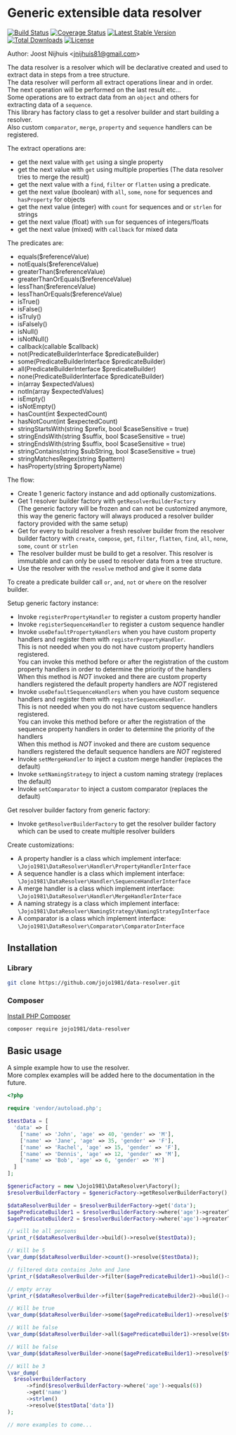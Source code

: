 Generic extensible data resolver 
=====================

[![Build Status](https://travis-ci.com/jojo1981/data-resolver.svg?branch=master)](https://travis-ci.com/jojo1981/data-resolver)
[![Coverage Status](https://coveralls.io/repos/github/jojo1981/data-resolver/badge.svg)](https://coveralls.io/github/jojo1981/data-resolver)
[![Latest Stable Version](https://poser.pugx.org/jojo1981/data-resolver/v/stable)](https://packagist.org/packages/jojo1981/data-resolver)
[![Total Downloads](https://poser.pugx.org/jojo1981/data-resolver/downloads)](https://packagist.org/packages/jojo1981/data-resolver)
[![License](https://poser.pugx.org/jojo1981/data-resolver/license)](https://packagist.org/packages/jojo1981/data-resolver)

Author: Joost Nijhuis <[jnijhuis81@gmail.com](mailto:jnijhuis81@gmail.com)>

The data resolver is a resolver which will be declarative created and used to extract data in steps from a tree structure.  
The data resolver will perform all extract operations linear and in order.  
The next operation will be performed on the last result etc...  
Some operations are to extract data from an `object` and others for extracting data of a `sequence`.  
This library has factory class to get a resolver builder and start building a resolver.  
Also custom `comparator`, `merge`, `property` and `sequence` handlers can be registered.

The extract operations are:

- get the next value with `get` using a single property
- get the next value with `get` using multiple properties (The data resolver tries to merge the result)
- get the next value with a `find`, `filter` or `flatten` using a predicate.
- get the next value (boolean) with `all`, `some`, `none` for sequences and `hasProperty` for objects
- get the next value (integer) with `count` for sequences and or `strlen` for strings
- get the next value (float) with `sum` for sequences of integers/floats
- get the next value (mixed) with `callback` for mixed data

The predicates are:

- equals($referenceValue)
- notEquals($referenceValue)
- greaterThan($referenceValue)
- greaterThanOrEquals($referenceValue)
- lessThan($referenceValue)
- lessThanOrEquals($referenceValue)
- isTrue()
- isFalse()
- isTruly()
- isFalsely()
- isNull()
- isNotNull()
- callback(callable $callback)
- not(PredicateBuilderInterface $predicateBuilder)
- some(PredicateBuilderInterface $predicateBuilder)
- all(PredicateBuilderInterface $predicateBuilder)
- none(PredicateBuilderInterface $predicateBuilder)
- in(array $expectedValues)
- notIn(array $expectedValues)
- isEmpty()
- isNotEmpty()
- hasCount(int $expectedCount)
- hasNotCount(int $expectedCount)
- stringStartsWith(string $prefix, bool $caseSensitive = true)
- stringEndsWith(string $suffix, bool $caseSensitive = true)
- stringEndsWith(string $suffix, bool $caseSensitive = true)
- stringContains(string $subString, bool $caseSensitive = true)
- stringMatchesRegex(string $pattern)
- hasProperty(string $propertyName)

The flow:

- Create 1 generic factory instance and add optionally customizations.
- Get 1 resolver builder factory with `getResolverBuilderFactory`  
(The generic factory will be frozen and can not be customized anymore, this way the generic factory will always produced a resolver builder factory provided with the same setup)
- Get for every to build resolver a fresh resolver builder from the resolver builder factory with `create`, `compose`, `get`, `filter`, `flatten`, `find`, `all`, `none`, `some`, `count` or `strlen`
- The resolver builder must be build to get a resolver. This resolver is immutable and can only be used to resolver data from a tree structure.
- Use the resolver with the `resolve` method and give it some data

To create a predicate builder call `or`, `and`, `not` or `where` on the resolver builder.

Setup generic factory instance:

- Invoke `registerPropertyHandler` to register a custom property handler
- Invoke `registerSequenceHandler` to register a custom sequence handler
- Invoke `useDefaultPropertyHandlers` when you have custom property handlers and register them with `registerPropertyHandler`.  
This is not needed when you do not have custom property handlers registered.    
You can invoke this method before or after the registration of the custom property handlers in order to determine the priority of the handlers  
When this method is *NOT* invoked and there are custom property handlers registered the default property handlers are *NOT* registered
- Invoke `useDefaultSequenceHandlers` when you have custom sequence handlers and register them with `registerSequenceHandler`.  
This is not needed when you do not have custom sequence handlers registered.    
You can invoke this method before or after the registration of the sequence property handlers in order to determine the priority of the handlers  
When this method is *NOT* invoked and there are custom sequence handlers registered the default sequence handlers are *NOT* registered
- Invoke `setMergeHandler` to inject a custom merge handler (replaces the default)
- Invoke `setNamingStrategy` to inject a custom naming strategy (replaces the default)
- Invoke `setComparator` to inject a custom comparator (replaces the default)

Get resolver builder factory from generic factory:

- Invoke `getResolverBuilderFactory` to get the resolver builder factory which can be used to create multiple resolver builders

Create customizations:

- A property handler is a class which implement interface: `\Jojo1981\DataResolver\Handler\PropertyHandlerInterface`
- A sequence handler is a class which implement interface: `\Jojo1981\DataResolver\Handler\SequenceHandlerInterface`
- A merge handler is a class which implement interface: `\Jojo1981\DataResolver\Handler\MergeHandlerInterface`
- A naming strategy is a class which implement interface: `\Jojo1981\DataResolver\NamingStrategy\NamingStrategyInterface`
- A comparator is a class which implement interface: `\Jojo1981\DataResolver\Comparator\ComparatorInterface`

## Installation

### Library

```bash
git clone https://github.com/jojo1981/data-resolver.git
```

### Composer

[Install PHP Composer](https://getcomposer.org/doc/00-intro.md)

```bash
composer require jojo1981/data-resolver
```

## Basic usage

A simple example how to use the resolver.  
More complex examples will be added here to the documentation in the future. 

```php
<?php

require 'vendor/autoload.php';

$testData = [
  'data' => [
    ['name' => 'John', 'age' => 40, 'gender' => 'M'],
    ['name' => 'Jane', 'age' => 35, 'gender' => 'F'],
    ['name' => 'Rachel', 'age' => 15, 'gender' => 'F'],
    ['name' => 'Dennis', 'age' => 12, 'gender' => 'M'],
    ['name' => 'Bob', 'age' => 6, 'gender' => 'M']
  ]
];

$genericFactory = new \Jojo1981\DataResolver\Factory();
$resolverBuilderFactory = $genericFactory->getResolverBuilderFactory();

$dataResolverBuilder = $resolverBuilderFactory->get('data');
$agePredicateBuilder1 = $resolverBuilderFactory->where('age')->greaterThanOrEquals(35);
$agePredicateBuilder2 = $resolverBuilderFactory->where('age')->greaterThanOrEquals(45);

// will be all persons
\print_r($dataResolverBuilder->build()->resolve($testData));

// Will be 5
\var_dump($dataResolverBuilder->count()->resolve($testData));

// filtered data contains John and Jane
\print_r($dataResolverBuilder->filter($agePredicateBuilder1)->build()->resolve($testData));

// empty array
\print_r($dataResolverBuilder->filter($agePredicateBuilder2)->build()->resolve($testData));

// Will be true
\var_dump($dataResolverBuilder->some($agePredicateBuilder1)->resolve($testData));

// Will be false
\var_dump($dataResolverBuilder->all($agePredicateBuilder1)->resolve($testData));

// Will be false
\var_dump($dataResolverBuilder->none($agePredicateBuilder1)->resolve($testData));

// Will be 3
\var_dump(
  $resolverBuilderFactory
      ->find($resolverBuilderFactory->where('age')->equals(6))
      ->get('name')
      ->strlen()
      ->resolve($testData['data'])
);

// more examples to come...

```
